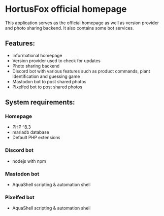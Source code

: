 # HortusFox official homepage

This application serves as the official homepage as well as version provider and photo sharing backend. It also contains some bot services.

## Features:
- Informational homepage
- Version provider used to check for updates
- Photo sharing backend
- Discord bot with various features such as product commands, plant identification and guessing game
- Mastodon bot to post shared photos
- Pixelfed bot to post shared photos

## System requirements:

### Homepage
- PHP ^8.3
- mariadb database
- Default PHP extensions

### Discord bot
- nodejs with npm

### Mastodon bot
- AquaShell scripting & automation shell

### Pixelfed bot
- AquaShell scripting & automation shell
